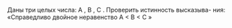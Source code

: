  Даны три целых числа: A , B , C . Проверить истинность высказыва-
 ния: «Справедливо двойное неравенство A < B < C »
